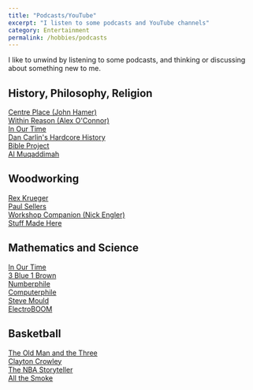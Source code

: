 ```yaml
---
title: "Podcasts/YouTube"
excerpt: "I listen to some podcasts and YouTube channels"
category: Entertainment
permalink: /hobbies/podcasts
---
```


I like to unwind by listening to some podcasts, and thinking or discussing about something new to me.

## History, Philosophy, Religion
[Centre Place (John Hamer)](https://www.youtube.com/@centre-place)
<br>
[Within Reason (Alex O'Connor)](https://www.youtube.com/@CosmicSkeptic)
<br>
[In Our Time](https://open.spotify.com/show/17YfG23eMbfLBaDPqucgzZ)
<br>
[Dan Carlin's Hardcore History](https://open.spotify.com/show/72qiPaoDRf8HkGKEChvG5q)
<br>
[Bible Project](https://bibleproject.com)
<br>
[Al Muqaddimah](https://www.youtube.com/@AlMuqaddimahYT)

## Woodworking
[Rex Krueger](https://www.youtube.com/@RexKrueger)
<br>
[Paul Sellers](https://www.youtube.com/@Paul.Sellers)
<br>
[Workshop Companion (Nick Engler)](https://www.youtube.com/@WorkshopCompanion)
<br>
[Stuff Made Here](https://www.youtube.com/@StuffMadeHere)

## Mathematics and Science 
[In Our Time](https://open.spotify.com/show/17YfG23eMbfLBaDPqucgzZ)
<br>
[3 Blue 1 Brown](https://www.youtube.com/@3blue1brown)
<br>
[Numberphile](https://www.youtube.com/@numberphile)
<br>
[Computerphile](https://www.youtube.com/@computerphile)
<br>
[Steve Mould](https://www.youtube.com/@SteveMould)
<br>
[ElectroBOOM](https://www.youtube.com/@ElectroBOOM)

## Basketball
[The Old Man and the Three](https://www.youtube.com/@JJReddick)
<br>
[Clayton Crowley](https://www.youtube.com/@ClaytonCrowley)
<br>
[The NBA Storyteller](https://www.youtube.com/@THENBASTORYTELLER)
<br>
[All the Smoke](https://www.youtube.com/@AllTheSmokeProductions)

